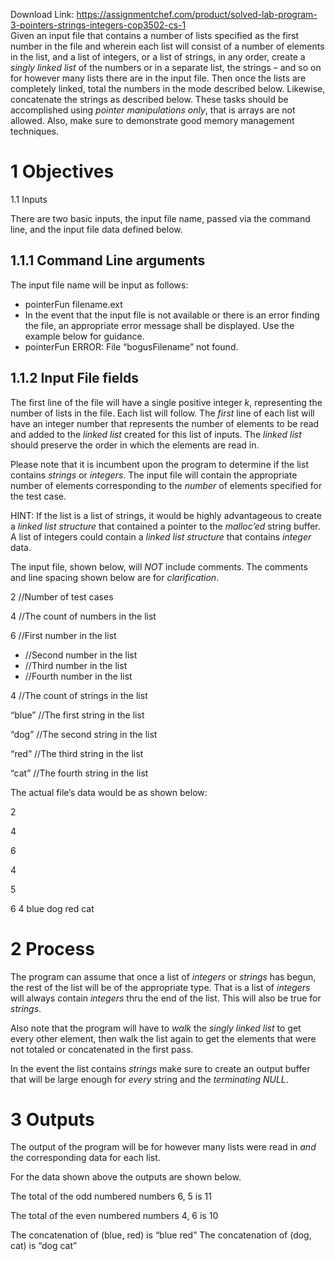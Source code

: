 Download Link: https://assignmentchef.com/product/solved-lab-program-3-pointers-strings-integers-cop3502-cs-1
<br>
Given an input file that contains a number of lists specified as the first number in the file and wherein each list will consist of a number of elements in the list, and a list of integers, or a list of strings, in any order, create a <em>singly linked list </em>of the numbers or in a separate list, the strings – and so on for however many lists there are in the input file. Then once the lists are completely linked, total the numbers in the mode described below. Likewise, concatenate the strings as described below. These tasks should be accomplished using <em>pointer manipulations only</em>, that is arrays are not allowed. Also, make sure to demonstrate good memory management techniques.

<h1>1          Objectives</h1>

1.1     Inputs

There are two basic inputs, the input file name, passed via the command line, and the input file data defined below.

<h2>1.1.1       Command Line arguments</h2>

The input file name will be input as follows:

<ul>

 <li>pointerFun filename.ext</li>

 <li>In the event that the input file is not available or there is an error finding the file, an appropriate error message shall be displayed. Use the example below for guidance.</li>

 <li>pointerFun ERROR: File “bogusFilename” not found.</li>

</ul>

<h2>1.1.2      Input File fields</h2>

The first line of the file will have a single positive integer <em>k</em>, representing the number of lists in the file. Each list will follow. The <em>first </em>line of each list will have an integer number that represents the number of elements to be read and added to the <em>linked list </em>created for this list of inputs. The <em>linked list </em>should preserve the order in which the elements are read in.

Please note that it is incumbent upon the program to determine if the list contains <em>strings </em>or <em>integers</em>. The input file will contain the appropriate number of elements corresponding to the <em>number </em>of elements specified for the test case.

HINT: If the list is a list of strings, it would be highly advantageous to create a <em>linked list structure </em>that contained a pointer to the <em>malloc’ed </em>string buffer. A list of integers could contain a <em>linked list structure </em>that contains <em>integer </em>data.

The input file, shown below, will <em>NOT </em>include comments. The comments and line spacing shown below are for <em>clarification</em>.

2                            //Number of test cases

4                                  //The count of numbers in the list

6                                //First number in the list

<ul>

 <li>//Second number in the list</li>

 <li>//Third number in the list</li>

 <li>//Fourth number in the list</li>

</ul>

4                                    //The count of strings in the list

“blue” //The first string in the list

“dog” //The second string in the list

“red” //The third string in the list

“cat” //The fourth string in the list

The actual file’s data would be as shown below:

2

4

6

4

5

6 4 blue dog red cat

<h1>2          Process</h1>

The program can assume that once a list of <em>integers </em>or <em>strings </em>has begun, the rest of the list will be of the appropriate type. That is a list of <em>integers </em>will always contain <em>integers </em>thru the end of the list. This will also be true for <em>strings</em>.

Also note that the program will have to <em>walk </em>the <em>singly linked list </em>to get every other element, then walk the list again to get the elements that were not totaled or concatenated in the first pass.

In the event the list contains <em>strings </em>make sure to create an output buffer that will be large enough for <em>every </em>string and the <em>terminating NULL</em>.

<h1>3          Outputs</h1>

The output of the program will be for however many lists were read in <em>and </em>the corresponding data for each list.

For the data shown above the outputs are shown below.

The total of the odd numbered numbers 6, 5 is 11

The total of the even numbered numbers 4, 6 is 10

The concatenation of (blue, red) is “blue red” The concatenation of (dog, cat) is “dog cat”